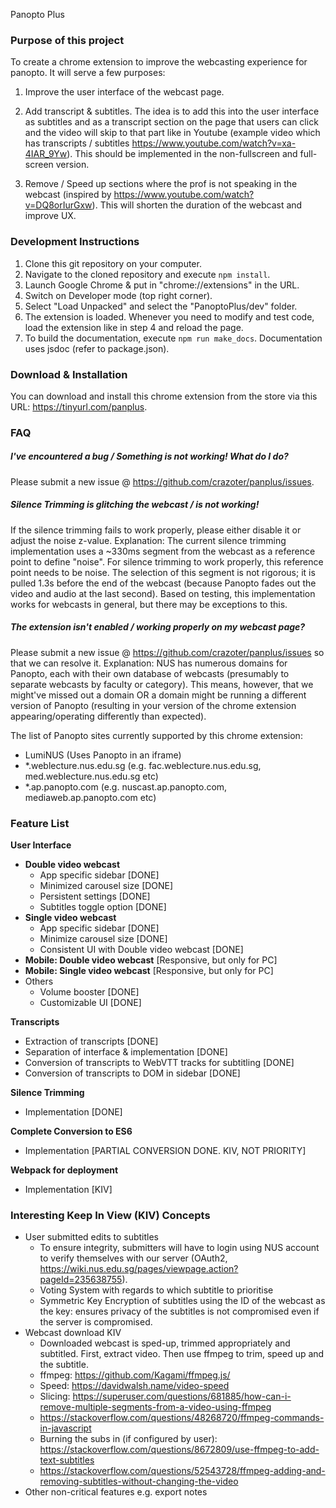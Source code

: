 Panopto Plus

### Purpose of this project
To create a chrome extension to improve the webcasting experience for panopto. It will serve a few purposes:

1. Improve the user interface of the webcast page. 

2. Add transcript & subtitles. The idea is to add this into the user interface as subtitles and as a transcript section on the page that users can click and the video will skip to that part like in Youtube (example video which has transcripts / subtitles https://www.youtube.com/watch?v=xa-4IAR_9Yw). This should be implemented in the non-fullscreen and full-screen version.

3. Remove / Speed up sections where the prof is not speaking in the webcast (inspired by https://www.youtube.com/watch?v=DQ8orIurGxw). This will shorten the duration of the webcast and improve UX.

### Development Instructions
1. Clone this git repository on your computer.
2. Navigate to the cloned repository and execute `npm install`.
3. Launch Google Chrome & put in "chrome://extensions" in the URL.
4. Switch on Developer mode (top right corner).
5. Select "Load Unpacked" and select the "PanoptoPlus/dev" folder.
6. The extension is loaded. Whenever you need to modify and test code, load the extension like in step 4 and reload the page.
7. To build the documentation, execute `npm run make_docs`. Documentation uses jsdoc (refer to package.json).

### Download & Installation
You can download and install this chrome extension from the store via this URL: https://tinyurl.com/panplus.

### FAQ

##### I've encountered a bug / Something is not working! What do I do?
Please submit a new issue @ https://github.com/crazoter/panplus/issues.

##### Silence Trimming is glitching the webcast / is not working!
If the silence trimming fails to work properly, please either disable it or adjust the noise z-value. Explanation: The current silence trimming implementation uses a ~330ms segment from the webcast as a reference point to define "noise". For silence trimming to work properly, this reference point needs to be noise. The selection of this segment is not rigorous; it is pulled 1.3s before the end of the webcast (because Panopto fades out the video and audio at the last second). Based on testing, this implementation works for webcasts in general, but there may be exceptions to this.

##### The extension isn't enabled / working properly on my webcast page?
Please submit a new issue @ https://github.com/crazoter/panplus/issues so that we can resolve it. Explanation: NUS has numerous domains for Panopto, each with their own database of webcasts (presumably to separate webcasts by faculty or category). This means, however, that we might've missed out a domain OR a domain might be running a different version of Panopto (resulting in your version of the chrome extension appearing/operating differently than expected). 

The list of Panopto sites currently supported by this chrome extension:
* LumiNUS (Uses Panopto in an iframe)
* *.weblecture.nus.edu.sg (e.g. fac.weblecture.nus.edu.sg, med.weblecture.nus.edu.sg etc)
* *.ap.panopto.com (e.g. nuscast.ap.panopto.com, mediaweb.ap.panopto.com etc)

### Feature List
__User Interface__
  * __Double video webcast__
    * App specific sidebar [DONE]
    * Minimized carousel size [DONE]
    * Persistent settings [DONE]
    * Subtitles toggle option [DONE]
  * __Single video webcast__
    * App specific sidebar [DONE]
    * Minimize carousel size [DONE]
    * Consistent UI with Double video webcast [DONE]
  * __Mobile: Double video webcast__ [Responsive, but only for PC]
  * __Mobile: Single video webcast__ [Responsive, but only for PC]
  * Others
    * Volume booster [DONE]
    * Customizable UI [DONE]

__Transcripts__
* Extraction of transcripts [DONE]
* Separation of interface & implementation [DONE]
* Conversion of transcripts to WebVTT tracks for subtitling [DONE]
* Conversion of transcripts to DOM in sidebar [DONE]

__Silence Trimming__
* Implementation [DONE]

__Complete Conversion to ES6__
* Implementation [PARTIAL CONVERSION DONE. KIV, NOT PRIORITY]

__Webpack for deployment__
* Implementation [KIV]

### Interesting Keep In View (KIV) Concepts
* User submitted edits to subtitles 
  * To ensure integrity, submitters will have to login using NUS account to verify themselves with our server (OAuth2, https://wiki.nus.edu.sg/pages/viewpage.action?pageId=235638755).
  * Voting System with regards to which subtitle to prioritise
  * Symmetric Key Encryption of subtitles using the ID of the webcast as the key: ensures privacy of the subtitles is not compromised even if the server is compromised.
* Webcast download KIV
  * Downloaded webcast is sped-up, trimmed appropriately and subtitled. First, extract video. Then use ffmpeg to trim, speed up and the subtitle.
  * ffmpeg: https://github.com/Kagami/ffmpeg.js/
  * Speed: https://davidwalsh.name/video-speed
  * Slicing: https://superuser.com/questions/681885/how-can-i-remove-multiple-segments-from-a-video-using-ffmpeg
  * https://stackoverflow.com/questions/48268720/ffmpeg-commands-in-javascript
  * Burning the subs in (if configured by user): https://stackoverflow.com/questions/8672809/use-ffmpeg-to-add-text-subtitles
  * https://stackoverflow.com/questions/52543728/ffmpeg-adding-and-removing-subtitles-without-changing-the-video
* Other non-critical features e.g. export notes